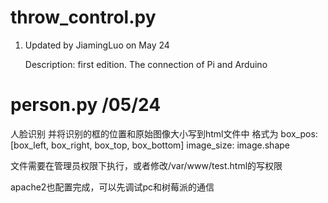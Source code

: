 # throw_control.py 

1. Updated by JiamingLuo on May 24 

    Description: first edition. The connection of Pi and Arduino

# person.py    /05/24

人脸识别 并将识别的框的位置和原始图像大小写到html文件中
格式为 box_pos:[box_left, box_right, box_top, box_bottom] image_size: image.shape

文件需要在管理员权限下执行，或者修改/var/www/test.html的写权限

apache2也配置完成，可以先调试pc和树莓派的通信 
